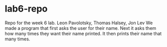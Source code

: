 # lab6-repo
Repo for the week 6 lab.
Leon Pavolotsky, Thomas Halsey, Jon Lev
We made a program that first asks the user for their name. Next it asks them how many times they want their name printed. It then prints their name that many times. 
